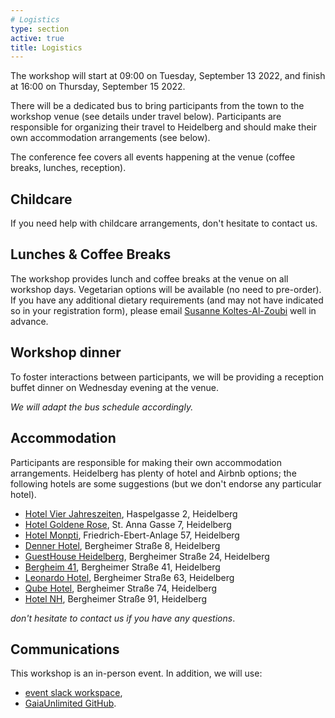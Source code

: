 ```yaml
---
# Logistics
type: section
active: true
title: Logistics
---
```


The workshop will start at 09:00 on Tuesday, September 13 2022, and finish at 16:00 on Thursday, September 15 2022.

There will be a dedicated bus to bring participants from the town to the workshop venue (see details under travel below).
Participants are responsible for organizing their travel to Heidelberg and should make their own accommodation arrangements (see below).

The conference fee covers all events happening at the venue (coffee breaks, lunches, reception).

## <i class="fa-solid fa-baby"></i> Childcare

If you need help with childcare arrangements, don't hesitate to contact us.

## <i class="fa-solid fa-drumstick-bite"></i> Lunches & Coffee Breaks

The workshop provides lunch and coffee breaks at the venue on all workshop days. Vegetarian options will be available (no need to pre-order). If you have any additional dietary requirements (and may not have indicated so in your registration form), please email [Susanne Koltes-Al-Zoubi](mailto:koltes@mpia-hd.mpg.de) well in advance.

## <i class="fa-solid fa-champagne-glasses"></i> Workshop dinner

To foster interactions between participants, we will be providing a reception buffet dinner on Wednesday evening at the venue.

_We will adapt the bus schedule accordingly._

## <i class="fa-solid fa-bed"></i> Accommodation
Participants are responsible for making their own accommodation arrangements. Heidelberg has plenty of hotel and Airbnb options; the following hotels are some suggestions (but we don't endorse any particular hotel).

* [Hotel Vier Jahreszeiten](https://4-jahreszeiten.de/), Haspelgasse 2, Heidelberg
* [Hotel Goldene Rose](https://www.hotel-goldene-rose.de/en-gb/home), St. Anna Gasse 7, Heidelberg
* [Hotel Monpti](https://www.hotel-monpti.de/en), Friedrich-Ebert-Anlage 57, Heidelberg
* [Denner Hotel](http://www.denner-hotel.de/), Bergheimer Straße 8, Heidelberg
* [GuestHouse Heidelberg](http://www.guesthouse-hd.de/ghouse/website.nsf/index.html?openpage&L=2), Bergheimer Straße 24, Heidelberg
* [Bergheim 41](https://www.bergheim41.de/?lang=en), Bergheimer Straße 41, Heidelberg
* [Leonardo Hotel](https://www.leonardo-hotels.com/leonardo-hotel-heidelberg-city-center), Bergheimer Straße 63, Heidelberg
* [Qube Hotel](https://www.qube-hotel-heidelberg.de/qubef/indexen.html), Bergheimer Straße 74, Heidelberg
* [Hotel NH](https://www.nh-hotels.com/hotel/nh-heidelberg), Bergheimer Straße 91, Heidelberg

_don't hesitate to contact us if you have any questions_.

## <i class="fa-solid fa-comments"></i> Communications

This workshop is an in-person event. In addition, we will use:

* <a href="https://gaiaunlimited-events.slack.com" aria-label=envelope> <i class="fa-brands fa-slack"></i> event slack workspace</a>,
* <a href="https://github.com/gaia-unlimited" aria-label=envelope> <i class="fa-brands fa-github" ></i></i> GaiaUnlimited GitHub</a>.
